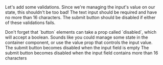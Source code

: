 Let's add some validations. Since we're managing the input's value on our state, this shouldn't be too bad! The text input should be required and have no more than 16 characters. The submit button should be disabled if either of these validations fails.

<hint title="Approach">
Don't forget that `button` elements can take a prop called `disabled`, which will accept a boolean. Sounds like you could manage some state in the container component, or use the value prop that controls the input value.
</hint>

<guide>
The submit button becomes disabled when the input field is empty
The submit button becomes disabled when the input field contains more than 16 characters
</guide>